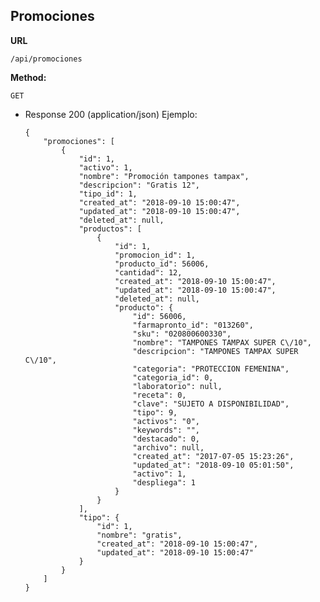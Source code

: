 **Promociones**
----

 **URL**

    /api/promociones

 **Method:**

  `GET`
  
  + Response 200 (application/json) Ejemplo:
  

        {
            "promociones": [
                {
                    "id": 1,
                    "activo": 1,
                    "nombre": "Promoción tampones tampax",
                    "descripcion": "Gratis 12",
                    "tipo_id": 1,
                    "created_at": "2018-09-10 15:00:47",
                    "updated_at": "2018-09-10 15:00:47",
                    "deleted_at": null,
                    "productos": [
                        {
                            "id": 1,
                            "promocion_id": 1,
                            "producto_id": 56006,
                            "cantidad": 12,
                            "created_at": "2018-09-10 15:00:47",
                            "updated_at": "2018-09-10 15:00:47",
                            "deleted_at": null,
                            "producto": {
                                "id": 56006,
                                "farmapronto_id": "013260",
                                "sku": "020800600330",
                                "nombre": "TAMPONES TAMPAX SUPER C\/10",
                                "descripcion": "TAMPONES TAMPAX SUPER C\/10",
                                "categoria": "PROTECCION FEMENINA",
                                "categoria_id": 0,
                                "laboratorio": null,
                                "receta": 0,
                                "clave": "SUJETO A DISPONIBILIDAD",
                                "tipo": 9,
                                "activos": "0",
                                "keywords": "",
                                "destacado": 0,
                                "archivo": null,
                                "created_at": "2017-07-05 15:23:26",
                                "updated_at": "2018-09-10 05:01:50",
                                "activo": 1,
                                "despliega": 1
                            }
                        }
                    ],
                    "tipo": {
                        "id": 1,
                        "nombre": "gratis",
                        "created_at": "2018-09-10 15:00:47",
                        "updated_at": "2018-09-10 15:00:47"
                    }
                }
            ]
        }